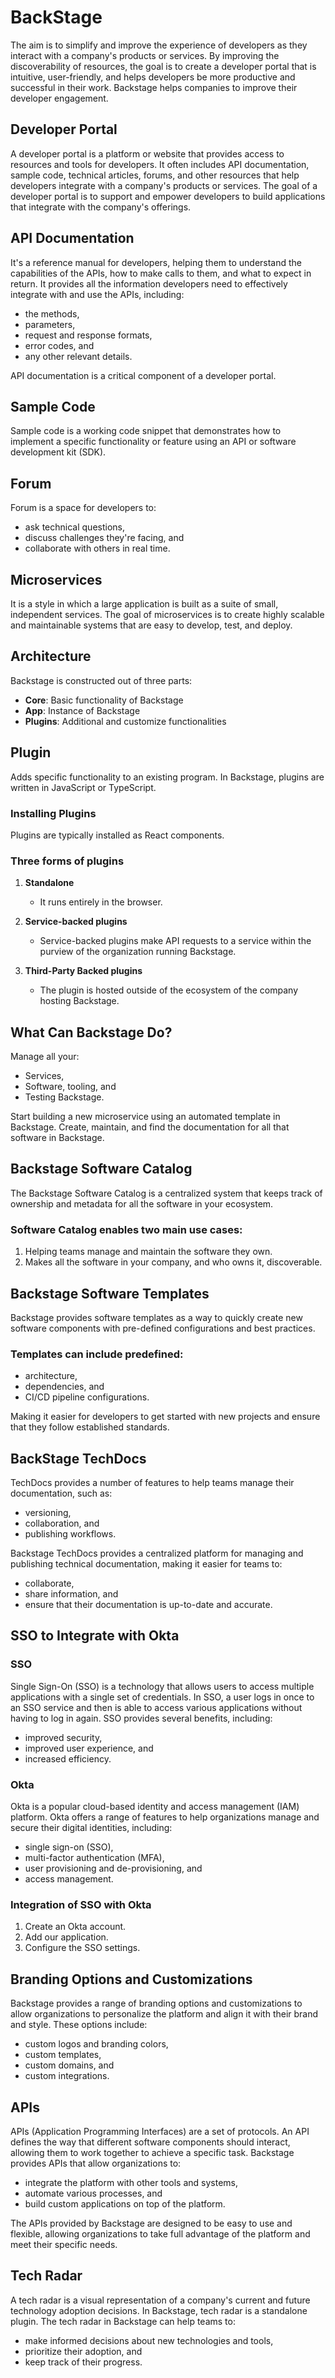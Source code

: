 # BackStage

The aim is to simplify and improve the experience of developers as they interact with a company's products or services. By improving the discoverability of resources, the goal is to create a developer portal that is intuitive, user-friendly, and helps developers be more productive and successful in their work. Backstage helps companies to improve their developer engagement.

## Developer Portal

A developer portal is a platform or website that provides access to resources and tools for developers. It often includes API documentation, sample code, technical articles, forums, and other resources that help developers integrate with a company's products or services. The goal of a developer portal is to support and empower developers to build applications that integrate with the company's offerings.

## API Documentation

It's a reference manual for developers, helping them to understand the capabilities of the APIs, how to make calls to them, and what to expect in return. It provides all the information developers need to effectively integrate with and use the APIs, including:
- the methods,
- parameters,
- request and response formats,
- error codes, and
- any other relevant details.

API documentation is a critical component of a developer portal.

## Sample Code

Sample code is a working code snippet that demonstrates how to implement a specific functionality or feature using an API or software development kit (SDK).

## Forum

Forum is a space for developers to:
- ask technical questions,
- discuss challenges they're facing, and
- collaborate with others in real time.

## Microservices

It is a style in which a large application is built as a suite of small, independent services. The goal of microservices is to create highly scalable and maintainable systems that are easy to develop, test, and deploy.

## Architecture

Backstage is constructed out of three parts:
- **Core**: Basic functionality of Backstage
- **App**: Instance of Backstage
- **Plugins**: Additional and customize functionalities

## Plugin

Adds specific functionality to an existing program. In Backstage, plugins are written in JavaScript or TypeScript.

### Installing Plugins

Plugins are typically installed as React components.

### Three forms of plugins

1. **Standalone**
   - It runs entirely in the browser.

2. **Service-backed plugins**
   - Service-backed plugins make API requests to a service within the purview of the organization running Backstage.

3. **Third-Party Backed plugins**
   - The plugin is hosted outside of the ecosystem of the company hosting Backstage.

## What Can Backstage Do?

Manage all your:
- Services,
- Software, tooling, and
- Testing Backstage.

Start building a new microservice using an automated template in Backstage. Create, maintain, and find the documentation for all that software in Backstage.

## Backstage Software Catalog

The Backstage Software Catalog is a centralized system that keeps track of ownership and metadata for all the software in your ecosystem.

### Software Catalog enables two main use cases:

1. Helping teams manage and maintain the software they own.
2. Makes all the software in your company, and who owns it, discoverable.

## Backstage Software Templates

Backstage provides software templates as a way to quickly create new software components with pre-defined configurations and best practices.

### Templates can include predefined:

- architecture,
- dependencies, and
- CI/CD pipeline configurations.

Making it easier for developers to get started with new projects and ensure that they follow established standards.

## BackStage TechDocs

TechDocs provides a number of features to help teams manage their documentation, such as:
- versioning,
- collaboration, and
- publishing workflows.

Backstage TechDocs provides a centralized platform for managing and publishing technical documentation, making it easier for teams to:
- collaborate,
- share information, and
- ensure that their documentation is up-to-date and accurate.

## SSO to Integrate with Okta

### SSO

Single Sign-On (SSO) is a technology that allows users to access multiple applications with a single set of credentials. In SSO, a user logs in once to an SSO service and then is able to access various applications without having to log in again. SSO provides several benefits, including:
- improved security,
- improved user experience, and
- increased efficiency.

### Okta

Okta is a popular cloud-based identity and access management (IAM) platform. Okta offers a range of features to help organizations manage and secure their digital identities, including:
- single sign-on (SSO),
- multi-factor authentication (MFA),
- user provisioning and de-provisioning, and
- access management.

### Integration of SSO with Okta

1. Create an Okta account.
2. Add our application.
3. Configure the SSO settings.

## Branding Options and Customizations

Backstage provides a range of branding options and customizations to allow organizations to personalize the platform and align it with their brand and style. These options include:
- custom logos and branding colors,
- custom templates,
- custom domains, and
- custom integrations.

## APIs

APIs (Application Programming Interfaces) are a set of protocols. An API defines the way that different software components should interact, allowing them to work together to achieve a specific task. Backstage provides APIs that allow organizations to:
- integrate the platform with other tools and systems,
- automate various processes, and
- build custom applications on top of the platform.

The APIs provided by Backstage are designed to be easy to use and flexible, allowing organizations to take full advantage of the platform and meet their specific needs.

## Tech Radar

A tech radar is a visual representation of a company's current and future technology adoption decisions. In Backstage, tech radar is a standalone plugin. The tech radar in Backstage can help teams to:
- make informed decisions about new technologies and tools,
- prioritize their adoption, and
- keep track of their progress.